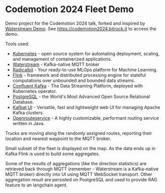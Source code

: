 Codemotion 2024 Fleet Demo
======================

Demo project for the Codemotion 2024 talk, forked and inspired by [Waterstream Demo](https://fleetdemo.waterstream.io/). See https://codemotion2024.bitrock.it to access the demo.

Tools used:
- [Kubernetes](https://kubernetes.io/) - open source system for automating deployment, scaling, and management of containerized applications.
- [Waterstream](https://waterstream.io) - Kafka-native MQTT broker
- [Radicalbit](https://radicalbit.ai) - Your ready-to-use MLOps platform for Machine Learning.
- [Flink](https://flink.apache.org/) - framework and distributed processing engine for stateful computations over unbounded and bounded data streams.
- [Confluent Kafka](https://www.confluent.io/) - The Data Streaming Platform, deployed with Kubernetes operator.
- [PostgreSQL](https://www.postgresql.org/) - the World's Most Advanced Open Source Relational Database.
- [Kafbat UI](https://github.com/kafbat/kafka-ui) - Versatile, fast and lightweight web UI for managing Apache Kafka clusters.
- [Openrouteservice](https://github.com/GIScience/openrouteservice) - A highly customizable, performant routing service written in Java.


Trucks are moving along the randomly assigned routes, reporting their location and nearest waypoint
to the MQTT broker.

Small subset of the fleet is displayed on the map. As the data ends up in Kafka Flink is used to build some aggregates.

Some of the results of aggregations (like the direction statistics) are retrieved back through MQTT
(remember - Waterstream is a Kafka-native MQTT broker) directly into UI using MQTT WebSocket transport.
Other aggregation result are persisted on PostgreSQL and used to provide RAG feature to an langchain agent.
